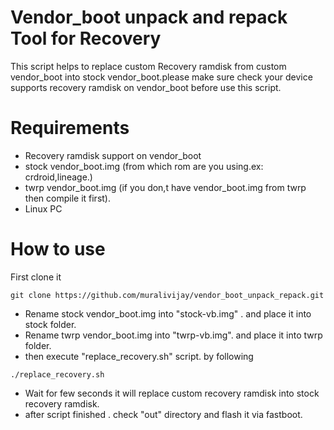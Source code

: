 # Vendor_boot unpack and repack Tool for Recovery

This script helps to replace custom Recovery ramdisk from custom vendor_boot into stock vendor_boot.please make sure check 
your device supports recovery ramdisk on vendor_boot before use this script.

# Requirements
- Recovery ramdisk support on vendor_boot
- stock vendor_boot.img (from which rom are you using.ex: crdroid,lineage.)
- twrp vendor_boot.img (if you don,t have vendor_boot.img from twrp then compile it first).
- Linux PC

# How to use 
First clone it
```
git clone https://github.com/muralivijay/vendor_boot_unpack_repack.git
```
- Rename stock vendor_boot.img into "stock-vb.img" . and place it into stock folder.
- Rename twrp vendor_boot.img into "twrp-vb.img". and place it into twrp folder.
- then execute "replace_recovery.sh" script. by following
```
./replace_recovery.sh
```
- Wait for few seconds it will replace custom recovery ramdisk into stock recovery ramdisk.
- after script finished . check "out" directory and flash it via fastboot.
